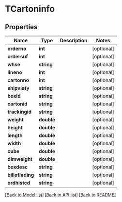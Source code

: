 # TCartoninfo

## Properties
Name | Type | Description | Notes
------------ | ------------- | ------------- | -------------
**orderno** | **int** |  | [optional] 
**ordersuf** | **int** |  | [optional] 
**whse** | **string** |  | [optional] 
**lineno** | **int** |  | [optional] 
**cartonno** | **int** |  | [optional] 
**shipviaty** | **string** |  | [optional] 
**boxid** | **string** |  | [optional] 
**cartonid** | **string** |  | [optional] 
**trackingid** | **string** |  | [optional] 
**weight** | **double** |  | [optional] 
**height** | **double** |  | [optional] 
**length** | **double** |  | [optional] 
**width** | **double** |  | [optional] 
**cube** | **double** |  | [optional] 
**dimweight** | **double** |  | [optional] 
**boxdesc** | **string** |  | [optional] 
**billoflading** | **string** |  | [optional] 
**ordhistcd** | **string** |  | [optional] 

[[Back to Model list]](../README.md#documentation-for-models) [[Back to API list]](../README.md#documentation-for-api-endpoints) [[Back to README]](../README.md)


